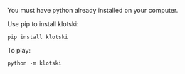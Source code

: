 You must have python already installed on your computer.

Use pip to install klotski:

    pip install klotski
    
To play:

    python -m klotski



